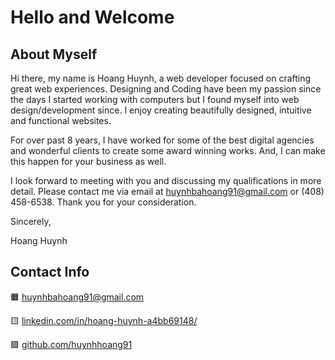 # Hello and Welcome
## About Myself
Hi there, my name is Hoang Huynh, a web developer focused on crafting great web experiences. Designing and Coding have been my passion since the days I started working with computers but I found myself into web design/development since. I enjoy creating beautifully designed, intuitive and functional websites.

For over past 8 years, I have worked for some of the best digital agencies and wonderful clients to create some award winning works. And, I can make this happen for your business as well.

I look forward to meeting with you and discussing my qualifications in more detail. Please contact me via email at [huynhbahoang91@gmail.com](huynhbahoang91@gmail.com) or (408) 458-6538. Thank you for your consideration.

Sincerely,

Hoang Huynh
## Contact Info
:orange_square: [huynhbahoang91@gmail.com](huynhbahoang91@gmail.com)

:yellow_square: [linkedin.com/in/hoang-huynh-a4bb69148/](https://www.linkedin.com/in/hoang-huynh-a4bb69148/)

:green_square: [github.com/huynhhoang91](https://github.com/huynhhoang91)

